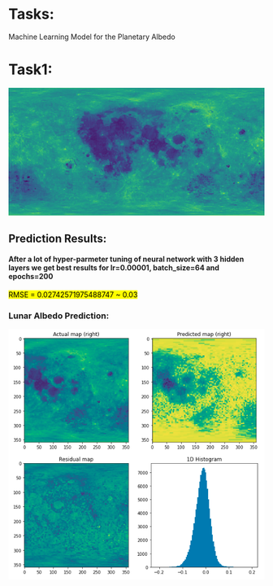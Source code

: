 # Tasks:
Machine Learning Model for the Planetary Albedo 

# Task1:

![Lunar](images/Lunar_Albedo/complete_albedo.png)

## Prediction Results:

#### After a lot of hyper-parmeter tuning of neural network with 3 hidden layers we get best results for lr=0.00001, batch_size=64 and  epochs=200
<mark>RMSE = 0.02742571975488747 ~ 0.03</mark>

### Lunar Albedo Prediction:

![Lunar](images/Lunar_Albedo/results.png)
